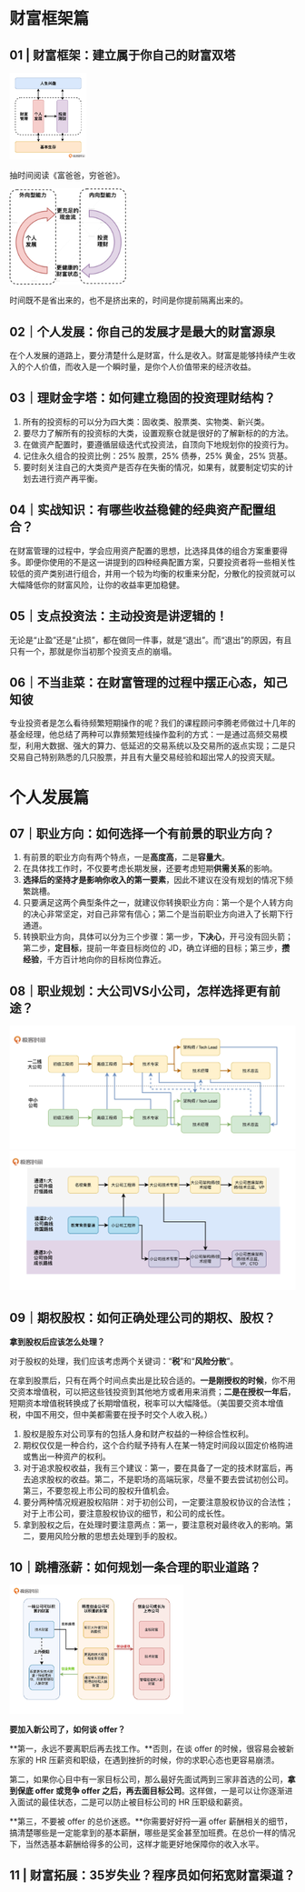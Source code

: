 # 财富框架篇

## 01 | 财富框架：建立属于你自己的财富双塔

<img src="assets/01 | 财富框架：建立属于你自己的财富双塔 图1 财富双塔.webp" alt="图1 财富双塔" style="zoom: 15%;" />

抽时间阅读《富爸爸，穷爸爸》。

<img src="assets/01 | 财富框架：建立属于你自己的财富双塔 图4 财富的旋转飞轮.webp" alt="图4 财富的旋转飞轮" style="zoom:20%;" />

时间既不是省出来的，也不是挤出来的，时间是你提前隔离出来的。

## 02｜个人发展：你自己的发展才是最大的财富源泉

在个人发展的道路上，要分清楚什么是财富，什么是收入。财富是能够持续产生收入的个人价值，而收入是一个瞬时量，是你个人价值带来的经济收益。

## 03｜理财金字塔：如何建立稳固的投资理财结构？

1. 所有的投资标的可以分为四大类：固收类、股票类、实物类、新兴类。
2. 要尽力了解所有的投资标的大类，设置观察仓就是很好的了解新标的的方法。
3. 在做资产配置时，要遵循层级迭代式投资法，自顶向下地规划你的投资行为。
4. 记住永久组合的投资比例：25% 股票，25% 债券，25% 黄金，25% 货基。
5. 要时刻关注自己的大类资产是否存在失衡的情况，如果有，就要制定切实的计划去进行资产再平衡。

## 04｜实战知识：有哪些收益稳健的经典资产配置组合？

在财富管理的过程中，学会应用资产配置的思想，比选择具体的组合方案重要得多。即便你使用的不是这一讲提到的四种经典配置方案，只要投资者将一些相关性较低的资产类别进行组合，并用一个较为均衡的权重来分配，分散化的投资就可以大幅降低你的财富风险，让你的收益率更加稳健。

## 05｜支点投资法：主动投资是讲逻辑的！

无论是“止盈”还是“止损”，都在做同一件事，就是“退出”。而“退出”的原因，有且只有一个，那就是你当初那个投资支点的崩塌。

## 06｜不当韭菜：在财富管理的过程中摆正心态，知己知彼

专业投资者是怎么看待频繁短期操作的呢？我们的课程顾问李腾老师做过十几年的基金经理，他总结了两种可以靠频繁短线操作盈利的方式：一是通过高频交易模型，利用大数据、强大的算力、低延迟的交易系统以及交易所的返点实现；二是只交易自己特别熟悉的几只股票，并且有大量交易经验和超出常人的投资天赋。

# 个人发展篇

## 07｜职业方向：如何选择一个有前景的职业方向？

1. 有前景的职业方向有两个特点，一是**高度高**，二是**容量大**。
2. 在具体找工作时，不仅要考虑长期发展，还要考虑短期**供需关系**的影响。
3. **选择后的坚持才是影响你收入的第一要素**，因此不建议在没有规划的情况下频繁跳槽。
4. 只要满足这两个典型条件之一，就建议你转换职业方向：第一个是个人转方向的决心非常坚定，对自己非常有信心；第二个是当前职业方向进入了长期下行通道。
5. 转换职业方向，具体可以分为三个步骤：第一步，**下决心**，开弓没有回头箭；第二步，**定目标**，提前一年查目标岗位的 JD，确立详细的目标；第三步，**攒经验**，千方百计地向你的目标岗位靠近。

## 08｜职业规划：大公司VS小公司，怎样选择更有前途？

<img src="assets/08｜职业规划：大公司VS小公司，怎样选择更有前途？ 图2 程序员在大公司和中小公司的职业发展路径.jpg" alt="图2 程序员在大公司和中小公司的职业发展路径" style="zoom:50%;" />

<img src="assets/08｜职业规划：大公司VS小公司，怎样选择更有前途？ 图5 程序员的三条职业发展道路.jpg" alt="图5 程序员的三条职业发展道路" style="zoom:50%;" />

## 09｜期权股权：如何正确处理公司的期权、股权？

**拿到股权后应该怎么处理？**

对于股权的处理，我们应该考虑两个关键词：“**税**”和“**风险分散**”。

在拿到股票后，只有在两个时间点卖出是比较合适的。**一是刚授权的时候**，你不用交资本增值税，可以把这些钱投资到其他地方或者用来消费；**二是在授权一年后**，短期资本增值税转换成了长期增值税，税率可以大幅降低。（美国要交资本增值税，中国不用交，但中美都需要在授予时交个人收入税。）

1. 股权是股东对公司享有的包括人身和财产权益的一种综合性权利。
2. 期权仅仅是一种合约，这个合约赋予持有人在某一特定时间段以固定价格购进或售出一种资产的权利。
3. 对于追求股权收益，我有三个建议：第一，要在具备了一定的技术财富后，再去追求股权的收益。第二，不是职场的高端玩家，尽量不要去尝试初创公司。第三，不要忽视上市公司的股权升值机会。
4. 要分两种情况规避股权陷阱：对于初创公司，一定要注意股权协议的合法性；对于上市公司，要注意股权协议的细节，和公司的成长性。
5. 拿到股权之后，在处理时要注意两点：第一，要注意税对最终收入的影响。第二，要用风险分散的思想去处理到手的股权。

## 10｜跳槽涨薪：如何规划一条合理的职业道路？

<img src="assets/10｜跳槽涨薪：如何规划一条合理的职业道路？ 一线公司工程师的创业决策逻辑.webp" alt="一线公司工程师的创业决策逻辑" style="zoom:30%;" />

**要加入新公司了，如何谈 offer？**

**第一，永远不要离职后再去找工作。**否则，在谈 offer 的时候，很容易会被新东家的 HR 压薪资和职级，在遇到挫折的时候，你的求职心态也更容易崩溃。

第二，如果你心目中有一家目标公司，那么最好先面试两到三家非首选的公司，**拿到保底 offer 或竞争 offer 之后，再去面目标公司**。这样做，一是可以让你逐渐进入面试的最佳状态，二是可以防止被目标公司的 HR 压职级和薪资。

**第三，不要被 offer 的总价迷惑。**你需要好好捋一遍 offer 薪酬相关的细节，搞清楚哪些是一定能拿到的基本薪酬，哪些是奖金甚至加班费。在总价一样的情况下，当然选基本薪酬给得多的公司，这样才能更好地保障你的收入水平。

## 11 | 财富拓展：35岁失业？程序员如何拓宽财富渠道？
